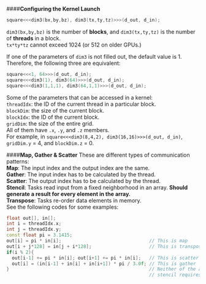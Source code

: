 ####**Configuring the Kernel Launch**
```c
square<<<dim3(bx,by,bz), dim3(tx,ty,tz)>>>(d_out, d_in);
```
`dim3(bx,by,bz)` is the number of **blocks**, and `dim3(tx,ty,tz)` is the number of **threads** in a block.  
`tx*ty*tz` cannot exceed 1024 (or 512 on older GPUs.)  

If one of the parameters of `dim3` is not filled out, the default value is 1. Therefore, the following three are equivalent:  
```c
square<<<1, 64>>>(d_out, d_in);
square<<<dim3(1), dim3(64)>>>(d_out, d_in);
square<<<dim3(1,1,1), dim3(64,1,1)>>>(d_out, d_in);
```
Some of the parameters that can be accessed in a kernel:  
`threadIdx`: the ID of the current thread in a particular block.  
`blockDim`: the size of the current block.  
`blockIdx`: the ID of the current block.  
`gridDim`: the size of the entire grid.  
All of them have `.x`, `.y`, and `.z` members.  
For example, in `square<<<dim3(8,4,2), dim3(16,16)>>>(d_out, d_in)`, `gridDim.y` = 4, and `blockDim.z` = 0.

####**Map, Gather & Scatter**
These are different types of communication patterns:  
**Map**: The input index and the output index are the same.  
**Gather**: The input index has to be calculated by the thread.  
**Scatter**: The output index has to be calculated by the thread.  
**Stencil**: Tasks read input from a fixed neighborhood in an array. **Should generate a result for every element in the array.**  
**Transpose**:  Tasks re-order data elements in memory.  
See the following codes for some examples:  
```cpp
float out[], in[];
int i = threadIdx.x;
int j = threadIdx.y;
const float pi = 3.1415;
out[i] = pi * in[i];                                // This is map
out[i + j*128] = in[j + i*128];                     // This is transpose
if(i % 2){
  out[i-1] += pi * in[i]; out[i+1] += pi * in[i];   // This is scatter
  out[i] = (in[i-1] + in[i] + in[i+1]) * pi / 3.0f; // This is gather 
}                                                   // Neither of the above two is stencil, since
                                                    // stencil requires every element to have a result.
```
